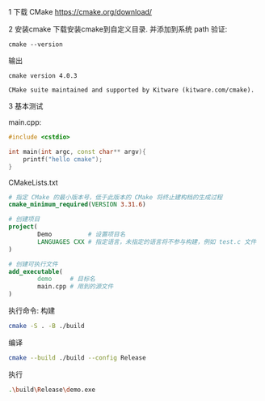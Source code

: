 1 下载 CMake
https://cmake.org/download/

2 安装cmake
下载安装cmake到自定义目录. 并添加到系统 path
验证:

```
cmake --version
```

输出

```
cmake version 4.0.3

CMake suite maintained and supported by Kitware (kitware.com/cmake).
```



3 基本测试

main.cpp:

```cpp
#include <cstdio>

int main(int argc, const char** argv){
    printf("hello cmake");
}
```

CMakeLists.txt

```cmake
# 指定 CMake 的最小版本号，低于此版本的 CMake 将终止建构档的生成过程
cmake_minimum_required(VERSION 3.31.6)

# 创建项目
project(
        Demo          # 设置项目名
        LANGUAGES CXX # 指定语言，未指定的语言将不参与构建，例如 test.c 文件
)

# 创建可执行文件
add_executable(
        demo     # 目标名
        main.cpp # 用到的源文件
)
```

执行命令:
构建

```bash
cmake -S . -B ./build
```

编译

```bash
cmake --build ./build --config Release
```

执行

```bash
.\build\Release\demo.exe
```